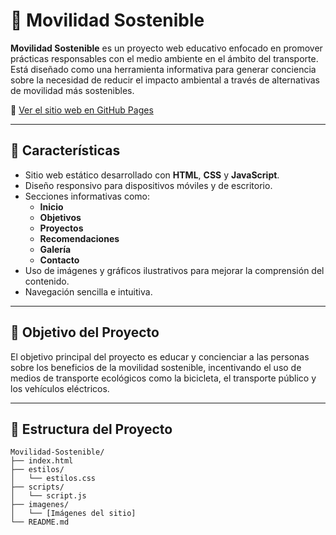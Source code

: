 # 🌱 Movilidad Sostenible

**Movilidad Sostenible** es un proyecto web educativo enfocado en promover prácticas responsables con el medio ambiente en el ámbito del transporte. Está diseñado como una herramienta informativa para generar conciencia sobre la necesidad de reducir el impacto ambiental a través de alternativas de movilidad más sostenibles.

🔗 [Ver el sitio web en GitHub Pages](https://leideraf.github.io/Movilidad-Sostenible/)

---

## 📌 Características

- Sitio web estático desarrollado con **HTML**, **CSS** y **JavaScript**.
- Diseño responsivo para dispositivos móviles y de escritorio.
- Secciones informativas como:
  - **Inicio**
  - **Objetivos**
  - **Proyectos**
  - **Recomendaciones**
  - **Galería**
  - **Contacto**
- Uso de imágenes y gráficos ilustrativos para mejorar la comprensión del contenido.
- Navegación sencilla e intuitiva.

---

## 🎯 Objetivo del Proyecto

El objetivo principal del proyecto es educar y concienciar a las personas sobre los beneficios de la movilidad sostenible, incentivando el uso de medios de transporte ecológicos como la bicicleta, el transporte público y los vehículos eléctricos.

---

## 📁 Estructura del Proyecto

```plaintext
Movilidad-Sostenible/
├── index.html
├── estilos/
│   └── estilos.css
├── scripts/
│   └── script.js
├── imagenes/
│   └── [Imágenes del sitio]
└── README.md

